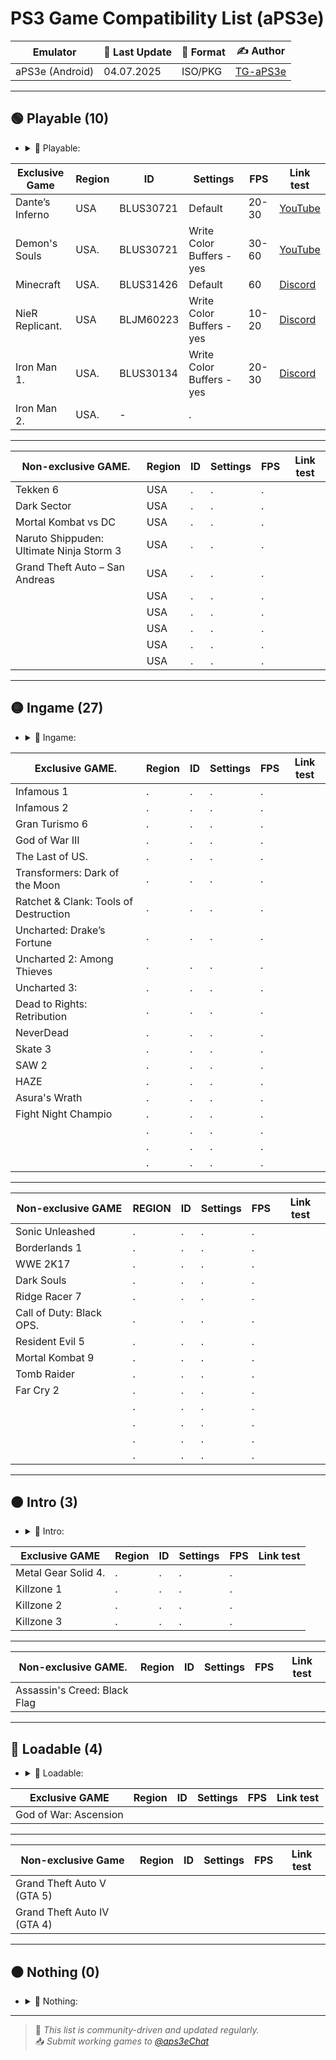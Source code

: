 # PS3 Game Compatibility List (aPS3e)

|    Emulator       | 📆 Last Update | 📌 Format        | ✍️ Author |
|-------------------|----------------|------------------|-----------|
| aPS3e (Android)   | 04.07.2025     | ISO/PKG          | [TG-aPS3e](https://t.me/aps3e) |

---

## 🟢 Playable (10) 
- <details> <summary>📜 Playable:</summary>
    Games that can be completed with playable performance and no game-breaking glitches`
|     Exclusive Game          | Region | ID        | Settings | FPS   | Link test |
|-----------------------------|--------|-----------|----------|-------|-----------|
| Dante’s Inferno             | USA    | BLUS30721 | Default  | 20-30 | [YouTube](https://youtu.be/VuOq6x7rTpA?si=FKHJ2PKbtVZjj9dg)| 
| Demon's Souls               | USA.   | BLUS30721 | Write Color Buffers - yes    | 30-60 | [YouTube](https://youtu.be/Tyel9zFYpGw?si=wcvwLFDWlL223dWs) |
| Minecraft                   | USA.   | BLUS31426 | Default  | 60    | [Discord](https://discord.com/channels/1341258622348431400/1343170862374977567/1389226225146531901) |
| NieR Replicant.             | USA    | BLJM60223 | Write Color Buffers - yes | 10-20 | [Discord](https://discord.com/channels/1341258622348431400/1343170862374977567/1388488544992891001) |
| Iron Man 1.                 | USA.   | BLUS30134 | Write Color Buffers - yes | 20-30 | [Discord](https://discord.com/channels/1341258622348431400/1343170862374977567/1387876907231740116) |
| Iron Man 2.                 | USA.   | -         |.          | | |
---                                                              
|Non-exclusive GAME.          | Region | ID | Settings | FPS | Link test |
|-----------------------------|--------|----|----------|-----|---------|
| Tekken 6                    | USA    |.   |.         |.    |
| Dark Sector                 | USA    |.   |.         |.    |
| Mortal Kombat vs DC         | USA    |.   |.         |.    |
| Naruto Shippuden: Ultimate Ninja Storm 3 | USA |. |.        |.    |
| Grand Theft Auto – San Andreas| USA  |.   |.         |.    |
|                             | USA    |.   |.         |.    |
|                             | USA    |.   |.         |.    |
|                             | USA    |.   |.         |.    |
|                             | USA    |.   |.         |.    |
|                             | USA    |.   |.         |.    |

---

## 🟡 Ingame (27)
- <details> <summary>📜 Ingame:</summary>
   Games that run but have serious glitches, performance issues, or can’t be finished
|Exclusive GAME.              | Region | ID | Settings | FPS   | Link test |
|-----------------------------|--------|----|----------|-----|-----------|
| Infamous 1                  |.       |.   |.         |.    |
| Infamous 2                  |.       |.   |.         |.    |
| Gran Turismo 6              |.       |.   |.         |.    |
| God of War III              |.       |.   |.         |.    |
| The Last of US.             |.       |.   |.         |.    |
| Transformers: Dark of the Moon |.    |.    |.         |.    |
| Ratchet & Clank: Tools of Destruction|.       |.   |.         |.    |
| Uncharted: Drake’s Fortune  |.       |.   |.         |.    |    
| Uncharted 2: Among Thieves  |.       |.   |.         |.    |
| Uncharted 3:                |.       |.   |.         |.    |
| Dead to Rights: Retribution |.       |.   |.         |.    |
| NeverDead                   |.       |.   |.         |.    |
| Skate 3                     |.       |.   |.         |.    |
| SAW 2                       |.       |.   |.         |.    |
| HAZE                        |.       |.   |.         |.    |
| Asura's Wrath               |.       |.   |.         |.    |
| Fight Night Champio         |.       |.   |.         |.    |
|                             |.       |.   |.         |.    |
|                             |.       |.   |.         |.    |
|                             |.       |.   |.         |.    |
---
|   Non-exclusive GAME        | REGION | ID | Settings | FPS | Link test |
|-----------------------------|--------|----|----------|-----|-----------|
| Sonic Unleashed             |.       |.   |.         |.    |
| Borderlands 1               |.       |.   |.         |.    |
| WWE 2K17                    |.       |.   |.         |.    |
| Dark Souls                  |.       |.   |.         |.    |
| Ridge Racer 7               |.       |.   |.         |.    |
| Call of Duty: Black OPS.    |.       |.   |.         |.    |
| Resident Evil 5             |.       |.   |.         |.    |
| Mortal Kombat 9             |.       |.   |.         |.    |
| Tomb Raider                 |.       |.   |.         |.    |
| Far Cry 2                   |.       |.   |.         |.    |
|                             |.       |.   |.         |.    |
|                             |.       |.   |.         |.    |
|                             |.       |.   |.         |.    |
|                             |.       |.   |.         |.    |
---
## 🟠 Intro (3)
- <details> <summary>📜 Intro:</summary>
  Games that show menus or intro scenes but don’t progress further`
|    Exclusive GAME           | Region | ID | Settings | FPS | Link test |
|-----------------------------|--------|-----|---------|-----|-----------|
| Metal Gear Solid 4.         |.       |.   |.         |.    |
| Killzone 1                  |.       |.   |.         |.    |
| Killzone 2                  |.       |.   |.         |.    |               
| Killzone 3                  |.       |.   |.         |.    |
---
|    Non-exclusive GAME.      | Region | ID | Settings | FPS | Link test |
|-----------------------------|--------|----|----------|-----|-----------|
| Assassin's Creed: Black Flag|        |    |          |     |           |
---

## 🔴 Loadable (4)
- <details> <summary>📜 Loadable:</summary>
  Games that display a black screen with a framerate counter`
|    Exclusive GAME           | Region | ID | Settings | FPS | Link test |
|-----------------------------|--------|----|----------|-----|-----------|
| God of War: Ascension       |        |    |          |     |           |
---
|    Non-exclusive Game       | Region | ID | Settings | FPS | Link test |
|-----------------------------|--------|----|----------|-----|-----------|
| Grand Theft Auto V (GTA 5)  |        |    |          |     |           |
| Grand Theft Auto IV (GTA 4) |        |    |          |     |           |
---

## ⚫ Nothing (0)
- <details> <summary>📜 Nothing:</summary>
   Games that do not initialize or crash instantly.
---

> 🔄 *This list is community-driven and updated regularly.*  
> 📥 *Submit working games to [@aps3eChat](https://t.me/aps3eChat)*
